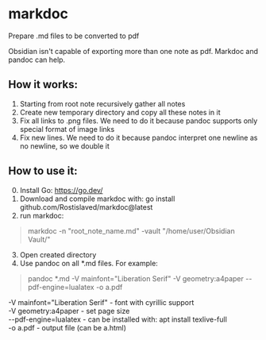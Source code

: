 # markdoc
Prepare .md files to be converted to pdf

Obsidian isn't capable of exporting more than one note as pdf. Markdoc and pandoc can help.

## How it works:
1. Starting from root note recursively gather all notes
2. Create new temporary directory and copy all these notes in it
3. Fix all links to .png files. We need to do it because pandoc supports only special format of image links
4. Fix new lines. We need to do it because pandoc interpret one newline as no newline, so we double it

## How to use it:
0. Install Go: https://go.dev/
1. Download and compile markdoc with:
go install github.com/Rostislaved/markdoc@latest
2. run markdoc: 
> markdoc -n "root_note_name.md" -vault "/home/user/Obsidian Vault/"
3. Open created directory
4. Use pandoc on all *.md files. For example:
> pandoc *.md -V mainfont="Liberation Serif"  -V geometry:a4paper --pdf-engine=lualatex -o a.pdf

-V mainfont="Liberation Serif" - font with cyrillic support  
-V geometry:a4paper - set page size  
--pdf-engine=lualatex - can be installed with: apt install texlive-full  
-o a.pdf - output file (can be a.html)